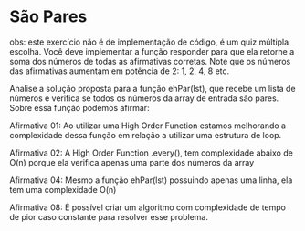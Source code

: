 # São Pares

obs: este exercício não é de implementação de código, é um quiz múltipla escolha. Você deve implementar a função responder para que ela retorne a soma dos números de todas as afirmativas corretas. Note que os números das afirmativas aumentam em potência de 2: 1, 2, 4, 8 etc.



Analise a solução proposta para a função ehPar(lst), que recebe um lista de números e verifica se todos os números da array de entrada são pares. Sobre essa função podemos afirmar:



Afirmativa 01: Ao utilizar uma High Order Function estamos melhorando a complexidade dessa função em relação a utilizar uma estrutura de loop.



Afirmativa 02: A High Order Function .every(), tem complexidade abaixo de O(n) porque ela verifica apenas uma parte dos números da array



Afirmativa 04: Mesmo a função ehPar(lst) possuindo apenas uma linha, ela tem uma complexidade O(n)



Afirmativa 08: É possível criar um algoritmo com complexidade de tempo de pior caso constante para resolver esse problema.